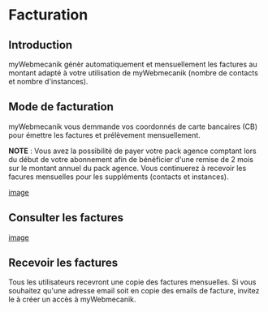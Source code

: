 # Facturation

## Introduction ##

myWebmecanik génèr automatiquement et mensuellement les factures au montant adapté à votre utilisation de myWebmecanik (nombre de contacts et nombre d'instances).

## Mode de facturation ##

myWebmecanik vous demmande vos coordonnés de carte bancaires (CB) pour émettre les factures et prélèvement mensuellement.

**NOTE** : Vous avez la possibilité de payer votre pack agence comptant lors du début de votre abonnement afin de bénéficier d'une remise de 2 mois sur le montant annuel du pack agence. Vous continuerez à recevoir les facures mensuelles pour les suppléments (contacts et instances).

[image](assets/billing-mode.png)

## Consulter les factures ##

[image](assets/bills.png)

## Recevoir les factures ##

Tous les utilisateurs recevront une copie des factures mensuelles. Si vous souhaitez qu'une adresse email soit en copie des emails de facture, invitez le à créer un accès à myWebmecanik.
